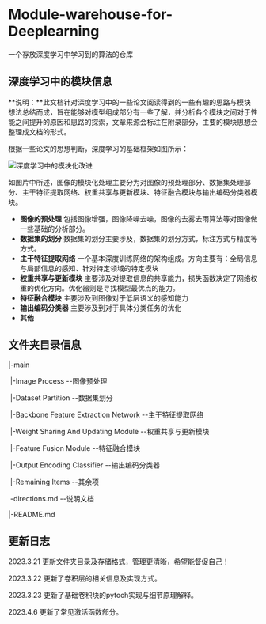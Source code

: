 # Module-warehouse-for-Deeplearning
一个存放深度学习中学习到的算法的仓库

## 深度学习中的模块信息

**说明：**此文档针对深度学习中的一些论文阅读得到的一些有趣的思路与模块想法总结而成，旨在能够对模型组成部分有一些了解，并分析各个模块之间对于性能之间提升的原因和思路的探索，文章来源会标注在附录部分，主要的模块思想会整理成文档的形式。

根据一些论文的思想判断，深度学习的基础框架如图所示：

![深度学习中的模块化改进](https://cdn.jsdelivr.net/gh/Cola-without-Sugar/markdown_img/202303271416840.png)



如图片中所述，图像的模块化处理主要分为对图像的预处理部分、数据集处理部分、主干特征提取网络、权重共享与更新模块、特征融合模块与输出编码分类器模块。

* **图像的预处理**  包括图像增强，图像降噪去噪，图像的去雾去雨算法等对图像做一些基础的分析部分。
* **数据集的划分**  数据集的划分主要涉及，数据集的划分方式，标注方式与精度等方式。
* **主干特征提取网络** 一个基本深度训练网络的架构组成。方向主要有：全局信息与局部信息的感知、针对特定领域的特定模块
* **权重共享与更新模块** 主要涉及对提取信息的共享能力，损失函数决定了网络权重的优化方向。优化器则是寻找模型最优点的能力。
* **特征融合模块** 主要涉及到图像对于低层语义的感知能力
* **输出编码分类器** 主要涉及到对于具体分类任务的优化
* **其他** 



## 文件夹目录信息

|-main

​	|-Image Process												 --图像预处理

​	|-Dataset Partition											 --数据集划分

​	|-Backbone Feature Extraction Network	   --主干特征提取网络

​	|-Weight Sharing And Updating Module       --权重共享与更新模块

​	|-Feature Fusion Module								 --特征融合模块

​	|-Output Encoding Classifier						   --输出编码分类器

​	|-Remaining Items											--其余项

​	-directions.md                                                   --说明文档

|-README.md

## 更新日志

2023.3.21	 更新文件夹目录及存储格式，管理更清晰，希望能督促自己！

2023.3.22 	更新了卷积层的相关信息及实现方式。

2023.3.23	 更新了基础卷积块的pytoch实现与细节原理解释。

2023.4.6		更新了常见激活函数部分。
